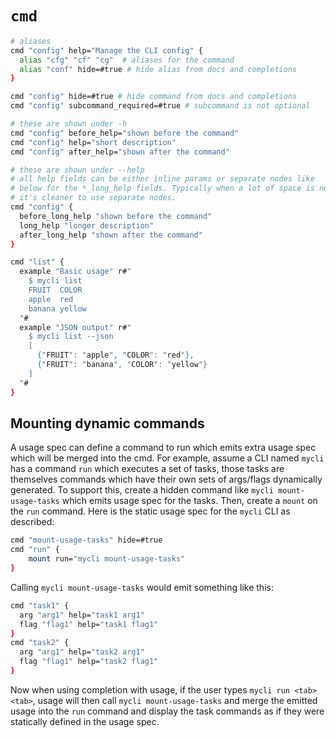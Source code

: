 # `cmd`

```sh
# aliases
cmd "config" help="Manage the CLI config" {
  alias "cfg" "cf" "cg"  # aliases for the command
  alias "conf" hide=#true # hide alias from docs and completions
}

cmd "config" hide=#true # hide command from docs and completions
cmd "config" subcommand_required=#true # subcommand is not optional

# these are shown under -h
cmd "config" before_help="shown before the command"
cmd "config" help="short description"
cmd "config" after_help="shown after the command"

# these are shown under --help
# all help fields can be either inline params or separate nodes like
# below for the *_long_help fields. Typically when a lot of space is needed
# it's cleaner to use separate nodes.
cmd "config" {
  before_long_help "shown before the command"
  long_help "longer description"
  after_long_help "shown after the command"
}

cmd "list" {
  example "Basic usage" r#"
    $ mycli list
    FRUIT  COLOR
    apple  red
    banana yellow
  "#
  example "JSON output" r#"
    $ mycli list --json
    [
      {"FRUIT": "apple", "COLOR": "red"},
      {"FRUIT": "banana", "COLOR": "yellow"}
    ]
  "#
}
```

## Mounting dynamic commands

A usage spec can define a command to run which emits extra usage spec which will be merged into the
cmd.
For example, assume a CLI named `mycli` has a command `run` which executes a set of tasks, those
tasks
are themselves commands which have their own sets of args/flags dynamically generated. To support
this,
create a hidden command like `mycli mount-usage-tasks` which emits usage spec for the tasks. Then,
create a `mount` on the `run` command. Here is the static usage spec for the `mycli` CLI as
described:

```sh
cmd "mount-usage-tasks" hide=#true
cmd "run" {
	mount run="mycli mount-usage-tasks"
}
```

Calling `mycli mount-usage-tasks` would emit something like this:

```sh
cmd "task1" {
  arg "arg1" help="task1 arg1"
  flag "flag1" help="task1 flag1"
}
cmd "task2" {
  arg "arg1" help="task2 arg1"
  flag "flag1" help="task2 flag1"
}
```

Now when using completion with usage, if the user types `mycli run <tab><tab>`, usage will then
call `mycli mount-usage-tasks` and merge the emitted usage into the `run` command and display the
task commands as if they were statically defined in the usage spec.
